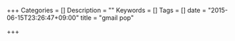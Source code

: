 +++
Categories = []
Description = ""
Keywords = []
Tags = []
date = "2015-06-15T23:26:47+09:00"
title = "gmail pop"

+++

